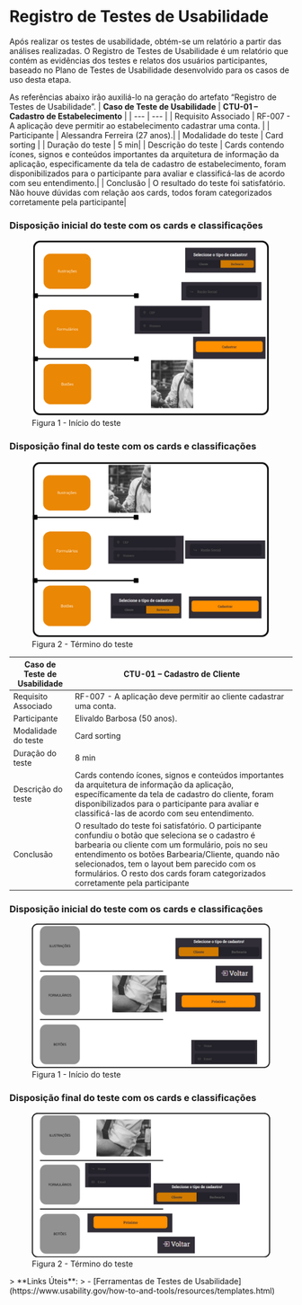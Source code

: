 # Registro de Testes de Usabilidade

Após realizar os testes de usabilidade, obtém-se um relatório a partir das análises realizadas. O Registro de Testes de Usabilidade é um relatório que contém as evidências dos testes e relatos dos usuários participantes, baseado no Plano de Testes de Usabilidade desenvolvido para os casos de uso desta etapa.

As referências abaixo irão auxiliá-lo na geração do artefato “Registro de Testes de Usabilidade”.
| **Caso de Teste de Usabilidade** | **CTU-01 – Cadastro de Estabelecimento** |
| --- | --- |
| Requisito Associado | RF-007 - A aplicação deve permitir ao estabelecimento cadastrar uma conta. |
| Participante | Alessandra Ferreira (27 anos).|
| Modalidade do teste | Card sorting |
| Duração do teste | 5 min|
| Descrição do teste | Cards contendo ícones, signos e conteúdos importantes da arquitetura de informação da aplicação, especificamente da tela de cadastro de estabelecimento, foram disponibilizados para o participante para avaliar e classificá-las de acordo com seu entendimento.| 
| Conclusão | O resultado do teste foi satisfatório. Não houve dúvidas com relação aos cards, todos foram  categorizados corretamente pela participante|

<h3><b>Disposição inicial do teste com os cards e classificações</b></h3>
<figure>
    <img src="https://github.com/ICEI-PUC-Minas-PMV-ADS/pmv-ads-2024-1-e2-proj-int-t9-pmv-ads-2024-1-e2-proj-barberease/blob/main/docs/img/Card%20Sorting%20AF%20EST1.png">
    <figcaption>Figura 1 - Início do teste </figure>
</figure>


<h3><b>Disposição final do teste com os cards e classificações</b></h3>
<figure>
    <img src="https://github.com/ICEI-PUC-Minas-PMV-ADS/pmv-ads-2024-1-e2-proj-int-t9-pmv-ads-2024-1-e2-proj-barberease/blob/main/docs/img/Card%20sorting%20AF%20EST.png">
    <figcaption>Figura 2 - Término do teste </figure>
</figure>










| **Caso de Teste de Usabilidade** | **CTU-01 – Cadastro de Cliente** |
| --- | --- |
| Requisito Associado | RF-007 - A aplicação deve permitir ao cliente cadastrar uma conta. |
| Participante | Elivaldo Barbosa (50 anos).|
| Modalidade do teste | Card sorting |
| Duração do teste | 8 min|
| Descrição do teste | Cards contendo ícones, signos e conteúdos importantes da arquitetura de informação da aplicação, específicamente da tela de cadastro do cliente, foram disponibilizados para o participante para avaliar e classificá-las de acordo com seu entendimento.| 
| Conclusão | O resultado do teste foi satisfatório. O participante confundiu o botão que seleciona se o cadastro é barbearia ou cliente com um formulário, pois no seu entendimento os botões Barbearia/Cliente, quando não selecionados, tem o layout bem parecido com os formulários. O resto dos cards foram categorizados corretamente pela participante|

<h3><b>Disposição inicial do teste com os cards e classificações</b></h3>
<figure>
    <img src="
https://github.com/ICEI-PUC-Minas-PMV-ADS/pmv-ads-2024-1-e2-proj-int-t9-pmv-ads-2024-1-e2-proj-barberease/blob/main/docs/img/Cardsorting%20EB%20EST.png">
    <figcaption>Figura 1 - Início do teste </figure>
</figure>

<h3><b>Disposição final do teste com os cards e classificações</b></h3>
<figure>
    <img src="https://github.com/ICEI-PUC-Minas-PMV-ADS/pmv-ads-2024-1-e2-proj-int-t9-pmv-ads-2024-1-e2-proj-barberease/blob/main/docs/img/Card%20sorting%20EB%20EST2.png">
    <figcaption>Figura 2 - Término do teste </figure>
</figure>
> **Links Úteis**:
> - [Ferramentas de Testes de Usabilidade](https://www.usability.gov/how-to-and-tools/resources/templates.html)
